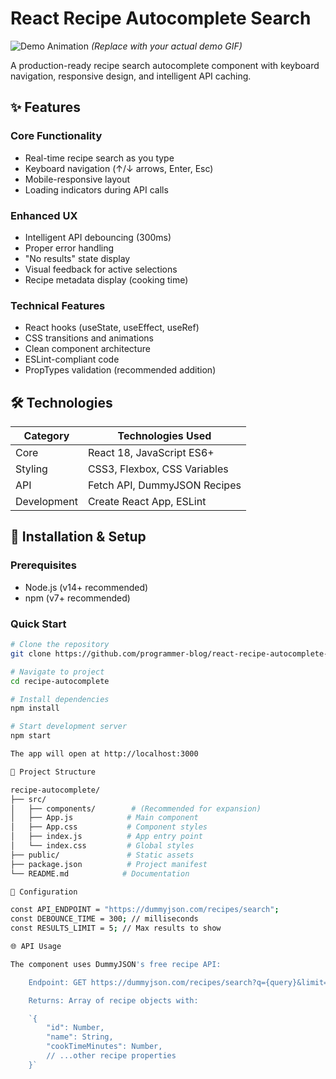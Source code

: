 # React Recipe Autocomplete Search

![Demo Animation](demo.gif) *(Replace with your actual demo GIF)*

A production-ready recipe search autocomplete component with keyboard navigation, responsive design, and intelligent API caching.

## ✨ Features

### Core Functionality
- Real-time recipe search as you type
- Keyboard navigation (↑/↓ arrows, Enter, Esc)
- Mobile-responsive layout
- Loading indicators during API calls

### Enhanced UX
- Intelligent API debouncing (300ms)
- Proper error handling
- "No results" state display
- Visual feedback for active selections
- Recipe metadata display (cooking time)

### Technical Features
- React hooks (useState, useEffect, useRef)
- CSS transitions and animations
- Clean component architecture
- ESLint-compliant code
- PropTypes validation (recommended addition)

## 🛠 Technologies

| Category        | Technologies Used |
|----------------|------------------|
| Core           | React 18, JavaScript ES6+ |
| Styling        | CSS3, Flexbox, CSS Variables |
| API            | Fetch API, DummyJSON Recipes |
| Development    | Create React App, ESLint |

## 🚀 Installation & Setup

### Prerequisites
- Node.js (v14+ recommended)
- npm (v7+ recommended)

### Quick Start
```bash
# Clone the repository
git clone https://github.com/programmer-blog/react-recipe-autocomplete-search

# Navigate to project
cd recipe-autocomplete

# Install dependencies
npm install

# Start development server
npm start

The app will open at http://localhost:3000

📂 Project Structure

recipe-autocomplete/
├── src/
│   ├── components/        # (Recommended for expansion)
│   ├── App.js            # Main component
│   ├── App.css           # Component styles
│   ├── index.js          # App entry point
│   └── index.css         # Global styles
├── public/               # Static assets
├── package.json          # Project manifest
└── README.md            # Documentation

🔧 Configuration

const API_ENDPOINT = "https://dummyjson.com/recipes/search";
const DEBOUNCE_TIME = 300; // milliseconds
const RESULTS_LIMIT = 5; // Max results to show

🌐 API Usage

The component uses DummyJSON's free recipe API:

    Endpoint: GET https://dummyjson.com/recipes/search?q={query}&limit={limit}

    Returns: Array of recipe objects with:

    `{
        "id": Number,
        "name": String,
        "cookTimeMinutes": Number,
        // ...other recipe properties
    }`
